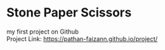 # Stone Paper Scissors
my first project on Github
<br>
Project Link: https://pathan-faizann.github.io/project/
